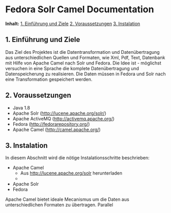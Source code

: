 Fedora Solr Camel Documentation
====

**Inhalt:**
[1. Einführung und Ziele](#1)
[2. Voraussetzungen](#2)
[3. Instalation](#3)

<a name="1"></a>
## 1. Einführung und Ziele ##

Das Ziel des Projektes ist die Datentransformation und Datenübertragung aus unterschiedlichen
Quellen und Formaten, wie Xml, Pdf, Text, Datenbank mit Hilfe von Apache Camel nach Solr und Fedora.
Die Idee ist - möglichst versuchen in eine Sprache die komplete Datenübertragung und Datenspeicherung zu realisieren.
Die Daten müssen in Fedora und Solr nach eine Transformation gespeichert werden. 
<a name="2"></a>
## 2. Voraussetzungen ##
  * Java 1.8
  * Apache Solr (http://lucene.apache.org/solr/)
  * Apache ActiveMQ (http://activemq.apache.org/)
  * Fedora (http://fedorarepository.org/)
  * Apache Camel (http://camel.apache.org/)

## 3. Instalation ##
In diesem Abschnitt wird die nötige Instalationsschritte beschrieben:  
  
  * Apache Camel
    - Aus http://lucene.apache.org/solr herunterladen
    - 
  * Apache Solr
  * Fedora
   
  Apache Camel bietet ideale Mecanismus um die Daten aus unterschiedlichen Formaten
  zu übertragen. Parallel



